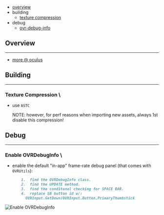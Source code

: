 * [overview](#overview)
* building
    * [texture compression](#texture-compression)
* debug
    * [ovr-debug-info](#enable-ovrdebuginfo)

## Overview <a name="overview"></a>

---

* [more @ oculus](https://www.oculus.com/quest/)

## Building

---

### Texture Compression <a name="texture-compression"></a>\

* use `ASTC`

    NOTE: however, for perf reasons when importing new assets, always 1st disable this compression!

## Debug

---

### Enable OVRDebugInfo <a name="enable-ovrdebuginfo"></a>\

* enable the default "in-app" frame-rate debug panel (that comes with `OVRUtils`):

  ```Markdown
      1.  find the OVRDebugInfo class.
      2.  find the UPDATE method.
      3.  find the conditonal checking for SPACE BAR.
      4.  replace SB button id w/:
        OVRInput.GetDown(OVRInput.Button.PrimaryThumbstick
  ```

![Enable OVRDebugInfo](./_asset/img/01.png)